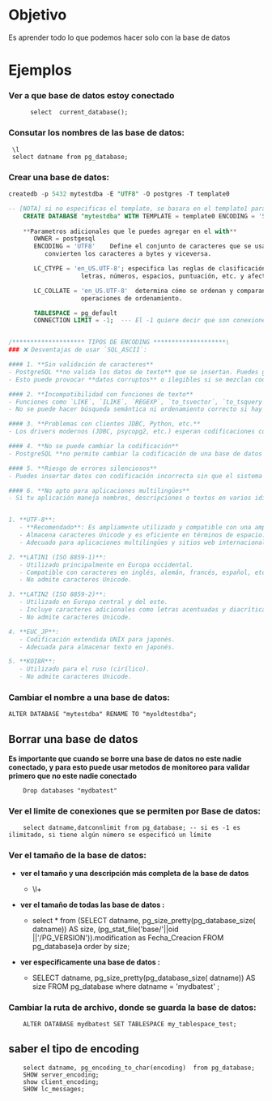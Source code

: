 # Objetivo
Es aprender todo lo que podemos hacer solo con la base de datos 

# Ejemplos 

### Ver a que base de datos estoy conectado
          select  current_database();

### Consutar los nombres de las base de datos:
     \l  
     select datname from pg_database;

### Crear una base de datos:
```sql
createdb -p 5432 mytestdba -E "UTF8" -O postgres -T template0

-- [NOTA] si no especificas el template, se basara en el template1 para crear la nueva Base de datos.
    CREATE DATABASE "mytestdba" WITH TEMPLATE = template0 ENCODING = 'SQL_ASCII' LC_COLLATE = 'C' LC_CTYPE = 'en_US';
    
    **Parametros adicionales que le puedes agregar en el with**
       OWNER = postgesql
       ENCODING = 'UTF8'    Define el conjunto de caracteres que se usa para almacenar datos en la base de datos. Afecta cómo se
          convierten los caracteres a bytes y viceversa.

       LC_CTYPE = 'en_US.UTF-8'; especifica las reglas de clasificación de caracteres (mayúsculas/minúsculas) se consideran
                    letras, números, espacios, puntuación, etc. y afecta a las operaciones de búsqueda y comparación.

       LC_COLLATE = 'en_US.UTF-8'  determina cómo se ordenan y comparan las cadenas de caracteres en consultas y
                    operaciones de ordenamiento.

       TABLESPACE = pg_default
       CONNECTION LIMIT = -1;  --- El -1 quiere decir que son conexiones elimitadas


/******************** TIPOS DE ENCODING ********************\
### ❌ Desventajas de usar `SQL_ASCII`:

#### 1. **Sin validación de caracteres**
- PostgreSQL **no valida los datos de texto** que se insertan. Puedes guardar cualquier byte, incluso si no representa un carácter válido.
- Esto puede provocar **datos corruptos** o ilegibles si se mezclan codificaciones (por ejemplo, UTF-8 y Latin1).

#### 2. **Incompatibilidad con funciones de texto**
- Funciones como `LIKE`, `ILIKE`, `REGEXP`, `to_tsvector`, `to_tsquery`, `substring`, etc., pueden comportarse de forma errática o incorrecta.
- No se puede hacer búsqueda semántica ni ordenamiento correcto si hay caracteres especiales.

#### 3. **Problemas con clientes JDBC, Python, etc.**
- Los drivers modernos (JDBC, psycopg2, etc.) esperan codificaciones como UTF-8. Si la base está en `SQL_ASCII`, **pueden fallar al conectarse** o mostrar errores de codificación.

#### 4. **No se puede cambiar la codificación**
- PostgreSQL **no permite cambiar la codificación de una base de datos existente**. La única solución es crear una nueva base con codificación adecuada y migrar los datos.

#### 5. **Riesgo de errores silenciosos**
- Puedes insertar datos con codificación incorrecta sin que el sistema lo detecte, lo que puede causar errores al exportar, visualizar o procesar los datos.

#### 6. **No apto para aplicaciones multilingües**
- Si tu aplicación maneja nombres, descripciones o textos en varios idiomas, `SQL_ASCII` no es viable.


1. **UTF-8**:
   - **Recomendado**: Es ampliamente utilizado y compatible con una amplia gama de caracteres.
   - Almacena caracteres Unicode y es eficiente en términos de espacio.
   - Adecuado para aplicaciones multilingües y sitios web internacionales.

2. **LATIN1 (ISO 8859-1)**:
   - Utilizado principalmente en Europa occidental.
   - Compatible con caracteres en inglés, alemán, francés, español, etc.
   - No admite caracteres Unicode.

3. **LATIN2 (ISO 8859-2)**:
   - Utilizado en Europa central y del este.
   - Incluye caracteres adicionales como letras acentuadas y diacríticas.
   - No admite caracteres Unicode.

4. **EUC_JP**:
   - Codificación extendida UNIX para japonés.
   - Adecuada para almacenar texto en japonés.

5. **KOI8R**:
   - Utilizado para el ruso (cirílico).
   - No admite caracteres Unicode.
```

### Cambiar el nombre a una base de datos:
    ALTER DATABASE "mytestdba" RENAME TO "myoldtestdba";

## Borrar una base de datos 
**Es importante que cuando se borre una base de datos no este nadie conectado, y para esto puede usar metodos de monitoreo para validar primero que no este nadie conectado**

        Drop databases "mydbatest"

### Ver el limite de conexiones que se permiten por Base de datos:
        select datname,datconnlimit from pg_database; -- si es -1 es ilimitado, si tiene algún número se especificó un límite  

### Ver el tamaño de la base de datos:

-  **ver el tamaño y una descripción más completa de la base de datos**
    - \l+ 

- **ver el tamaño de todas las base de datos :**
    - select * from (SELECT  datname, pg_size_pretty(pg_database_size( datname)) AS size, (pg_stat_file('base/'||oid ||'/PG_VERSION')).modification as Fecha_Creacion FROM pg_database)a order by size;

- **ver especificamente una base de datos :**
    - SELECT  datname, pg_size_pretty(pg_database_size( datname)) AS size FROM pg_database where datname = 'mydbatest' ;
 

### Cambiar la ruta de archivo, donde se guarda la base de datos:
        ALTER DATABASE mydbatest SET TABLESPACE my_tablespace_test;

 ## saber el tipo de encoding 
        select datname, pg_encoding_to_char(encoding)  from pg_database;
        SHOW server_encoding;
        show client_encoding;
        SHOW lc_messages;
